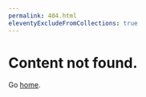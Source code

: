 ```yaml
---
permalink: 404.html
eleventyExcludeFromCollections: true
---
```

# Content not found.

Go <a href="index.njk">home</a>.
